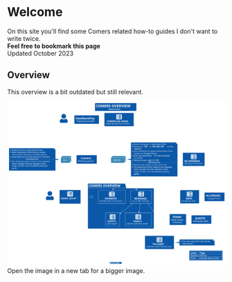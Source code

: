 # Welcome  

On this site you'll find some Comers related how-to guides I don't want to write twice.  
**Feel free to bookmark this page**  
Updated October 2023

## Overview
This overview is a bit outdated but still relevant.

![overview.svg](diagrams/out/overview.svg)
Open the image in a new tab for a bigger image.

